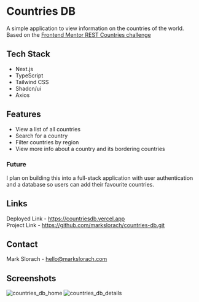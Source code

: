 # Countries DB

A simple application to view information on the countries of the world. Based on the [Frontend Mentor REST Countries challenge](https://www.frontendmentor.io/challenges/rest-countries-api-with-color-theme-switcher-5cacc469fec04111f7b848ca)

## Tech Stack
- Next.js
- TypeScript
- Tailwind CSS
- Shadcn/ui
- Axios

## Features
* View a list of all countries
* Search for a country
* Filter countries by region
* View more info about a country and its bordering countries

### Future
I plan on building this into a full-stack application with user authentication and a database so users can add their favourite countries.

## Links
Deployed Link - https://countriesdb.vercel.app \
Project Link - https://github.com/markslorach/countries-db.git

## Contact
Mark Slorach - hello@markslorach.com

## Screenshots
![countries_db_home](https://github.com/user-attachments/assets/3d7f0097-d773-4c29-aac3-dacf7c4e4ce0)
![countries_db_details](https://github.com/user-attachments/assets/07ca6601-4aee-4080-90b3-6ac6f88bce16)

